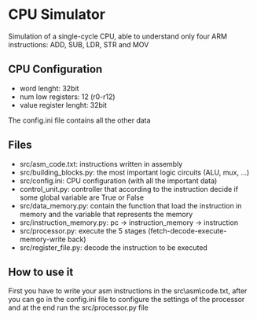 # CPU Simulator
Simulation of a single-cycle CPU, able to understand only four ARM instructions: ADD, SUB, LDR, STR and MOV

## CPU Configuration
- word lenght: 32bit
- num low registers: 12 (r0-r12)
- value register lenght: 32bit

The config.ini file contains all the other data

## Files
- src/asm_code.txt: instructions written in assembly
- src/building_blocks.py: the most important logic circuits (ALU, mux, ...)
- src/config.ini: CPU configuration (with all the important data)
- control_unit.py: controller that according to the instruction decide if some global variable are True or False
- src/data_memory.py: contain the function that load the instruction in memory and the variable that represents the memory
- src/instruction_memory.py: pc -> instruction_memory -> instruction 
- src/processor.py: execute the 5 stages (fetch-decode-execute-memory-write back)
- src/register_file.py: decode the instruction to be executed

## How to use it
First you have to write your asm instructions in the src\asm\code.txt, after you can go in the config.ini file
to configure the settings of the processor and at the end run the src/processor.py file
